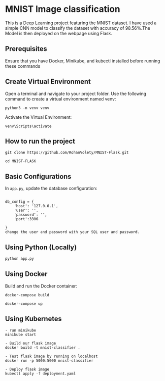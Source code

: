 # MNIST Image classification

This is a Deep Learning project featuring the MNIST dataset. I have used a simple CNN model to classify the dataset with accuracy of 98.56%.The Model is then deployed on the webpage using Flask.

## Prerequisites 

Ensure that you have Docker, Minikube, and kubectl installed before running these commands

## Create Virtual Environment
Open a terminal and navigate to your project folder.
Use the following command to create a virtual environment named venv:
```
python3 -m venv venv

```
Activate the Virtual Environment:
```
venv\Scripts\activate
```


## How to run the project
```
git clone https://github.com/RohanVolety/MNIST-Flask.git

cd MNIST-FLASK

```
## Basic Configurations
In ```app.py```, update the database configuration:
```

db_config = {
    'host': '127.0.0.1',
    'user': '',
    'password': '',
    'port':3306

}
change the user and password with your SQL user and password. 
```


## Using Python (Locally)

```python
python app.py
```

## Using Docker 

Build and run the Docker container:

```
docker-compose build

docker-compose up

```

## Using Kubernetes


```
- run minikube
minikube start

- Build our flask image
docker build -t mnist-classifier .

- Test flask image by running on localhost
docker run -p 5000:5000 mnist-classifier

- Deploy flask image
kubectl apply -f deployment.yaml

```

